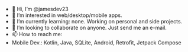 - 👋 Hi, I’m @jamesdev23
- 👀 I’m interested in web/desktop/mobile apps.
- 🌱 I’m currently learning: none. Working on personal and side projects.
- 💞️ I’m looking to collaborate on anyone. Just send me an e-mail.
- 📫 How to reach me: 
- Mobile Dev.: Kotlin, Java, SQLite, Android, Retrofit, Jetpack Compose


<!---
jamesdev23/jamesdev23 is a ✨ special ✨ repository because its `README.md` (this file) appears on your GitHub profile.
You can click the Preview link to take a look at your changes.
--->
